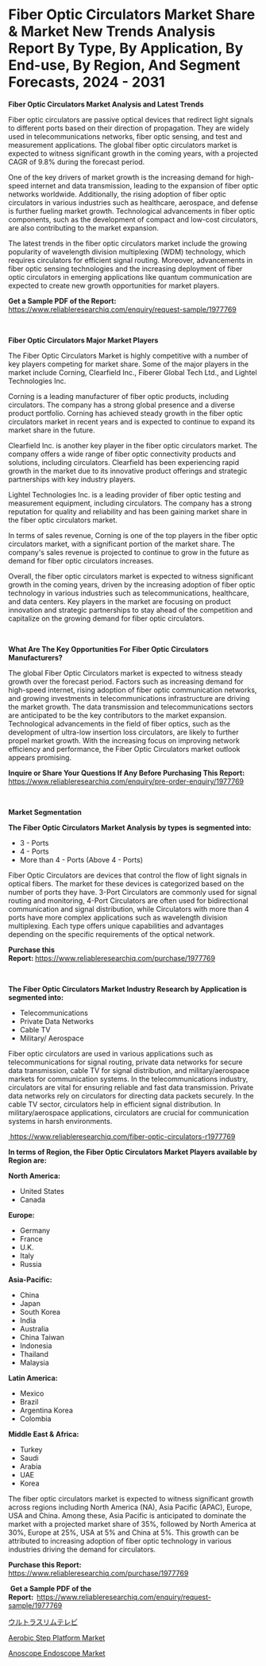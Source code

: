 <p><h1>Fiber Optic Circulators Market Share & Market New Trends Analysis Report By Type, By Application, By End-use, By Region, And Segment Forecasts, 2024 - 2031</h1></p><p><strong>Fiber Optic Circulators Market Analysis and Latest Trends</strong></p>
<p><p>Fiber optic circulators are passive optical devices that redirect light signals to different ports based on their direction of propagation. They are widely used in telecommunications networks, fiber optic sensing, and test and measurement applications. The global fiber optic circulators market is expected to witness significant growth in the coming years, with a projected CAGR of 9.8% during the forecast period.</p><p>One of the key drivers of market growth is the increasing demand for high-speed internet and data transmission, leading to the expansion of fiber optic networks worldwide. Additionally, the rising adoption of fiber optic circulators in various industries such as healthcare, aerospace, and defense is further fueling market growth. Technological advancements in fiber optic components, such as the development of compact and low-cost circulators, are also contributing to the market expansion.</p><p>The latest trends in the fiber optic circulators market include the growing popularity of wavelength division multiplexing (WDM) technology, which requires circulators for efficient signal routing. Moreover, advancements in fiber optic sensing technologies and the increasing deployment of fiber optic circulators in emerging applications like quantum communication are expected to create new growth opportunities for market players.</p></p>
<p><strong>Get a Sample PDF of the Report:&nbsp;</strong> <a href="https://www.reliableresearchiq.com/enquiry/request-sample/1977769">https://www.reliableresearchiq.com/enquiry/request-sample/1977769</a></p>
<p>&nbsp;</p>
<p><strong>Fiber Optic Circulators Major Market Players</strong></p>
<p><p>The Fiber Optic Circulators Market is highly competitive with a number of key players competing for market share. Some of the major players in the market include Corning, Clearfield Inc., Fiberer Global Tech Ltd., and Lightel Technologies Inc.</p><p>Corning is a leading manufacturer of fiber optic products, including circulators. The company has a strong global presence and a diverse product portfolio. Corning has achieved steady growth in the fiber optic circulators market in recent years and is expected to continue to expand its market share in the future.</p><p>Clearfield Inc. is another key player in the fiber optic circulators market. The company offers a wide range of fiber optic connectivity products and solutions, including circulators. Clearfield has been experiencing rapid growth in the market due to its innovative product offerings and strategic partnerships with key industry players.</p><p>Lightel Technologies Inc. is a leading provider of fiber optic testing and measurement equipment, including circulators. The company has a strong reputation for quality and reliability and has been gaining market share in the fiber optic circulators market.</p><p>In terms of sales revenue, Corning is one of the top players in the fiber optic circulators market, with a significant portion of the market share. The company's sales revenue is projected to continue to grow in the future as demand for fiber optic circulators increases.</p><p>Overall, the fiber optic circulators market is expected to witness significant growth in the coming years, driven by the increasing adoption of fiber optic technology in various industries such as telecommunications, healthcare, and data centers. Key players in the market are focusing on product innovation and strategic partnerships to stay ahead of the competition and capitalize on the growing demand for fiber optic circulators.</p></p>
<p>&nbsp;</p>
<p><strong>What Are The Key Opportunities For Fiber Optic Circulators Manufacturers?</strong></p>
<p><p>The global Fiber Optic Circulators market is expected to witness steady growth over the forecast period. Factors such as increasing demand for high-speed internet, rising adoption of fiber optic communication networks, and growing investments in telecommunications infrastructure are driving the market growth. The data transmission and telecommunications sectors are anticipated to be the key contributors to the market expansion. Technological advancements in the field of fiber optics, such as the development of ultra-low insertion loss circulators, are likely to further propel market growth. With the increasing focus on improving network efficiency and performance, the Fiber Optic Circulators market outlook appears promising.</p></p>
<p><strong>Inquire or Share Your Questions If Any Before Purchasing This Report:</strong> <a href="https://www.reliableresearchiq.com/enquiry/pre-order-enquiry/1977769">https://www.reliableresearchiq.com/enquiry/pre-order-enquiry/1977769</a></p>
<p>&nbsp;</p>
<p><strong>Market Segmentation</strong></p>
<p><strong>The Fiber Optic Circulators Market Analysis by types is segmented into:</strong></p>
<p><ul><li>3 - Ports</li><li>4 - Ports</li><li>More than 4 - Ports (Above 4 - Ports)</li></ul></p>
<p><p>Fiber Optic Circulators are devices that control the flow of light signals in optical fibers. The market for these devices is categorized based on the number of ports they have. 3-Port Circulators are commonly used for signal routing and monitoring, 4-Port Circulators are often used for bidirectional communication and signal distribution, while Circulators with more than 4 ports have more complex applications such as wavelength division multiplexing. Each type offers unique capabilities and advantages depending on the specific requirements of the optical network.</p></p>
<p><strong>Purchase this Report:&nbsp;</strong><a href="https://www.reliableresearchiq.com/purchase/1977769">https://www.reliableresearchiq.com/purchase/1977769</a></p>
<p>&nbsp;</p>
<p><strong>The Fiber Optic Circulators Market Industry Research by Application is segmented into:</strong></p>
<p><ul><li>Telecommunications</li><li>Private Data Networks</li><li>Cable TV</li><li>Military/ Aerospace</li></ul></p>
<p><p>Fiber optic circulators are used in various applications such as telecommunications for signal routing, private data networks for secure data transmission, cable TV for signal distribution, and military/aerospace markets for communication systems. In the telecommunications industry, circulators are vital for ensuring reliable and fast data transmission. Private data networks rely on circulators for directing data packets securely. In the cable TV sector, circulators help in efficient signal distribution. In military/aerospace applications, circulators are crucial for communication systems in harsh environments.</p></p>
<p><a href="https://www.reliableresearchiq.com/fiber-optic-circulators-r1977769">&nbsp;https://www.reliableresearchiq.com/fiber-optic-circulators-r1977769</a></p>
<p><strong>In terms of Region, the Fiber Optic Circulators Market Players available by Region are:</strong></p>
<p>
    <p> <strong> North America: </strong>
        <ul>
            <li>United States</li>
            <li>Canada</li>
        </ul>
        </p> 
    <p> <strong> Europe: </strong>
        <ul>
            <li>Germany</li>
            <li>France</li>
            <li>U.K.</li>
            <li>Italy</li>
            <li>Russia</li>
        </ul>
        </p> 
    <p> <strong> Asia-Pacific: </strong>
        <ul>
            <li>China</li>
            <li>Japan</li>
            <li>South Korea</li>
            <li>India</li>
            <li>Australia</li>
            <li>China Taiwan</li>
            <li>Indonesia</li>
            <li>Thailand</li>
            <li>Malaysia</li>
        </ul>
        </p> 
    <p> <strong> Latin America: </strong>
        <ul>
            <li>Mexico</li>
            <li>Brazil</li>
            <li>Argentina Korea</li>
            <li>Colombia</li>
        </ul>
        </p> 
    <p> <strong> Middle East & Africa: </strong>
        <ul>
            <li>Turkey</li>
            <li>Saudi</li>
            <li>Arabia</li>
            <li>UAE</li>
            <li>Korea</li>
        </ul>
    </p>
    </p>
<p><p>The fiber optic circulators market is expected to witness significant growth across regions including North America (NA), Asia Pacific (APAC), Europe, USA and China. Among these, Asia Pacific is anticipated to dominate the market with a projected market share of 35%, followed by North America at 30%, Europe at 25%, USA at 5% and China at 5%. This growth can be attributed to increasing adoption of fiber optic technology in various industries driving the demand for circulators.</p></p>
<p><strong>Purchase this Report: </strong><a href="https://www.reliableresearchiq.com/purchase/1977769">https://www.reliableresearchiq.com/purchase/1977769</a></p>
<p>&nbsp;<strong>Get a Sample PDF of the Report:&nbsp;&nbsp;</strong><a href="https://www.reliableresearchiq.com/enquiry/request-sample/1977769">https://www.reliableresearchiq.com/enquiry/request-sample/1977769</a></p>
<p><strong></strong></p>
<p><p><a href="https://github.com/mohamedbakry57/Market-Research-Report-List-5/blob/main/836548731851.md">ウルトラスリムテレビ</a></p><p><a href="https://github.com/michealerrygz/Market-Research-Report-List-1/blob/main/aerobic-step-platform-market.md">Aerobic Step Platform Market</a></p><p><a href="https://issuu.com/reportprime-2/docs/anoscope-endoscope-market-size-2030.pptx">Anoscope Endoscope Market</a></p></p>